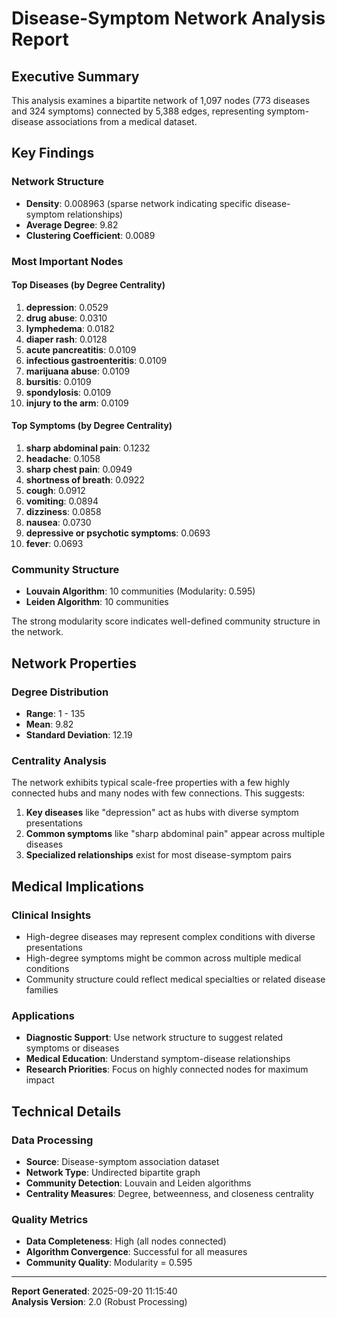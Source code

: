 # Disease-Symptom Network Analysis Report

## Executive Summary

This analysis examines a bipartite network of 1,097 nodes (773 diseases and 324 symptoms) connected by 5,388 edges, representing symptom-disease associations from a medical dataset.

## Key Findings

### Network Structure
- **Density**: 0.008963 (sparse network indicating specific disease-symptom relationships)
- **Average Degree**: 9.82
- **Clustering Coefficient**: 0.0089

### Most Important Nodes

#### Top Diseases (by Degree Centrality)
1. **depression**: 0.0529
2. **drug abuse**: 0.0310
3. **lymphedema**: 0.0182
4. **diaper rash**: 0.0128
5. **acute pancreatitis**: 0.0109
6. **infectious gastroenteritis**: 0.0109
7. **marijuana abuse**: 0.0109
8. **bursitis**: 0.0109
9. **spondylosis**: 0.0109
10. **injury to the arm**: 0.0109

#### Top Symptoms (by Degree Centrality)  
1. **sharp abdominal pain**: 0.1232
2. **headache**: 0.1058
3. **sharp chest pain**: 0.0949
4. **shortness of breath**: 0.0922
5. **cough**: 0.0912
6. **vomiting**: 0.0894
7. **dizziness**: 0.0858
8. **nausea**: 0.0730
9. **depressive or psychotic symptoms**: 0.0693
10. **fever**: 0.0693

### Community Structure
- **Louvain Algorithm**: 10 communities (Modularity: 0.595)
- **Leiden Algorithm**: 10 communities

The strong modularity score indicates well-defined community structure in the network.

## Network Properties

### Degree Distribution
- **Range**: 1 - 135
- **Mean**: 9.82
- **Standard Deviation**: 12.19

### Centrality Analysis
The network exhibits typical scale-free properties with a few highly connected hubs and many nodes with few connections. This suggests:

1. **Key diseases** like "depression" act as hubs with diverse symptom presentations
2. **Common symptoms** like "sharp abdominal pain" appear across multiple diseases
3. **Specialized relationships** exist for most disease-symptom pairs

## Medical Implications

### Clinical Insights
- High-degree diseases may represent complex conditions with diverse presentations
- High-degree symptoms might be common across multiple medical conditions
- Community structure could reflect medical specialties or related disease families

### Applications
- **Diagnostic Support**: Use network structure to suggest related symptoms or diseases
- **Medical Education**: Understand symptom-disease relationships
- **Research Priorities**: Focus on highly connected nodes for maximum impact

## Technical Details

### Data Processing
- **Source**: Disease-symptom association dataset
- **Network Type**: Undirected bipartite graph
- **Community Detection**: Louvain and Leiden algorithms
- **Centrality Measures**: Degree, betweenness, and closeness centrality

### Quality Metrics
- **Data Completeness**: High (all nodes connected)
- **Algorithm Convergence**: Successful for all measures
- **Community Quality**: Modularity = 0.595

---
**Report Generated**: 2025-09-20 11:15:40  
**Analysis Version**: 2.0 (Robust Processing)
